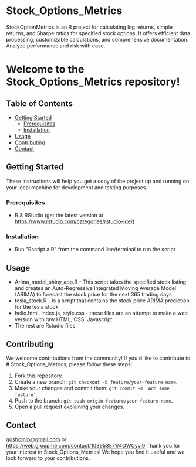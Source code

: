 # Stock_Options_Metrics
StockOptionMetrics is an R project for calculating log returns, simple returns, and Sharpe ratios for specified stock options. It offers efficient data processing, customizable calculations, and comprehensive documentation. Analyze performance and risk with ease.

# Welcome to the Stock_Options_Metrics repository!

## Table of Contents

- [Getting Started](#getting-started)
  - [Prerequisites](#prerequisites)
  - [Installation](#installation)
- [Usage](#usage)
- [Contributing](#contributing)
- [Contact](#contact)

## Getting Started

These instructions will help you get a copy of the project up and running on your local machine for development and testing purposes.

### Prerequisites

- R & RStudio (get the latest version at https://www.rstudio.com/categories/rstudio-ide/)

### Installation

- Run "Rscript a.R" from the command line/terminal to run the script

## Usage

- Arima_model_shiny_app.R - This script takes the specified stock listing and creates an Auto-Regressive Integrated Moving Average Model (ARIMA) to forecast the stock price for the next 365 trading days
- tesla_stock.R - is a script  that contains the stock price ARIMA prediction for the tesla stock
- hello.html, index.js, style.css - these files are an attempt to make a web version with raw HTML, CSS, Javascript 
- The rest are Rstudio files
  
## Contributing

We welcome contributions from the community! If you'd like to contribute to # Stock_Options_Metrics, please follow these steps:

1. Fork this repository.
2. Create a new branch: `git checkout -b feature/your-feature-name`.
3. Make your changes and commit them: `git commit -m 'Add some feature'`.
4. Push to the branch: `git push origin feature/your-feature-name`.
5. Open a pull request explaining your changes.

## Contact
goshomip@gmail.com or 
https://web.groupme.com/contact/103653571/4OWCyvi9
Thank you for your interest in Stock_Options_Metrics! We hope you find it useful and we look forward to your contributions.
